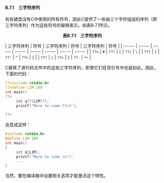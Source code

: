 #### B.7.1　三字符序列

有些键盘没有C中使用的所有符号，因此C提供了一些由三个字符组成的序列（即三字符序列）作为这些符号的替换表示。如表B.7.1所示。

<center class="my_markdown"><b class="my_markdown">表B.7.1　三字符序列</b></center>

| 三字符序列 | 符号 | 三字符序列 | 符号 | 三字符序列 | 符号 |
| :-----  | :-----  | :-----  | :-----  | :-----  | :-----  | :-----  | :-----  |
| `??=` | `#` | `??(` | `[` | `??/` | `\` |
| `??)` | `]` | `??'` | `^` | `??<` | `{` |
| `??!` | `|` | `??>` | `}` | `??-` | ～ |

C替换了源代码文件中的这些三字符序列，即使它们在双引号中也是如此。因此，下面的代码：

```c
??=include <stdio.h>
??=define LIM 100
int main()
??<
     int q??(LIM??);
     printf("More to come.??/n");
     ...
??>
```

会变成这样：

```c
#include <stdio.h>
#define LIM 100
int main()
{
     int q[LIM];
     printf("More to come.\n");
     ...
}
```

当然，要在编译器中设置相关选项才能激活这个特性。

